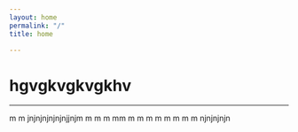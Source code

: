```yaml
---
layout: home
permalink: "/"
title: home

---
```

# hgvgkvgkvgkhv

***

 m m jnjnjnjnjnjnjjnjm m m m mm m m m m m m m m njnjnjnjn